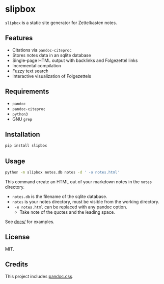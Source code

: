 slipbox
=======

`slipbox` is a static site generator for Zettelkasten notes.

Features
--------

- Citations via `pandoc-citeproc`
- Stores notes data in an sqlite database
- Single-page HTML output with backlinks and Folgezettel links
- Incremental compilation
- Fuzzy text search
- Interactive visualization of Folgezettels

Requirements
------------

- `pandoc`
- `pandoc-citeproc`
- `python3`
- GNU `grep`

Installation
------------

```bash
pip install slipbox
```

Usage
-----

```bash
python -m slipbox notes.db notes -d ' -o notes.html'
```

This command create an HTML out of your markdown notes in the `notes` directory.

- `notes.db` is the filename of the sqlite database.
- `notes` is your notes directory, must be visible from the working directory.
- ` -o notes.html` can be replaced with any pandoc option.
    + Take note of the quotes and the leading space.

See [docs/](https://lggruspe.github.io/slipbox) for examples.

License
-------

MIT.

Credits
-------

This project includes [pandoc.css](https://gist.github.com/killercup/5917178).
